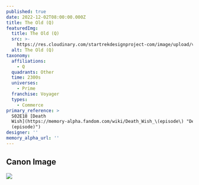 ```yaml
---
published: true
date: 2022-12-02T08:00:00.000Z
title: The Old (Q)
featuredImg:
  title: The Old (Q)
  src: >-
    https://res.cloudinary.com/startrekdesignproject-com/image/upload/v1669093218/The-Old.png
  alt: The Old (Q)
taxonomy:
  affiliations:
    - Q
  quadrants: Other
  time: 2300s
  universes:
    - Prime
  franchise: Voyager
  types:
    - Commerce
primary_reference: >
  S02E18 [Death
  Wish](https://memory-alpha.fandom.com/wiki/Death_Wish_\(episode\) "Death Wish
  (episode)")
designer: ''
memory_alpha_url: ''
---
```


## Canon Image

![](https://res.cloudinary.com/startrekdesignproject-com/image/upload/v1669093217/The-Old_-Death-wish.jpg)
